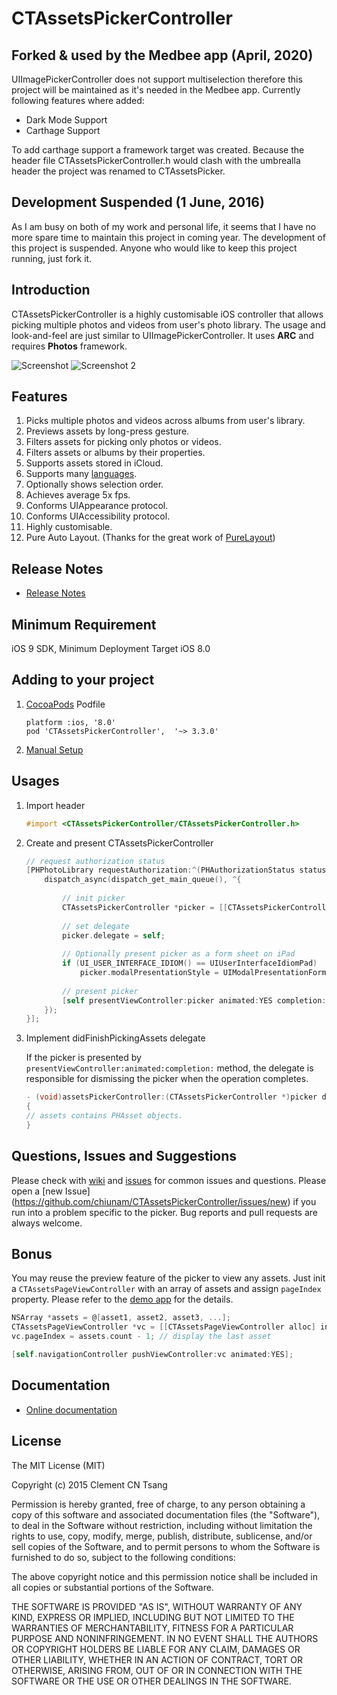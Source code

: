 # CTAssetsPickerController

## Forked & used by the Medbee app (April, 2020)

UIImagePickerController does not support multiselection therefore this project will be maintained
as it's needed in the Medbee app. Currently following features where added:

* Dark Mode Support
* Carthage Support

To add carthage support a framework target was created. Because the header file CTAssetsPickerController.h would clash with the umbrealla header the project was renamed to CTAssetsPicker.


## Development Suspended (1 June, 2016)

As I am busy on both of my work and personal life, it seems that I have no more spare time to maintain this project in coming year. The development of this project is suspended. Anyone who would like to keep this project running, just fork it. 

## Introduction

CTAssetsPickerController is a highly customisable iOS controller that allows picking multiple photos and videos from user's photo library. The usage and look-and-feel are just similar to UIImagePickerController. It uses **ARC** and requires **Photos** framework.

![Screenshot](Screenshot.png "Screenshot")
![Screenshot 2](Screenshot-2.png "Screenshot 2")

## Features
1. Picks multiple photos and videos across albums from user's library.
2. Previews assets by long-press gesture.
3. Filters assets for picking only photos or videos.
4. Filters assets or albums by their properties.
5. Supports assets stored in iCloud. 
6. Supports many [languages](https://github.com/chiunam/CTAssetsPickerController/wiki/Localisation).
7. Optionally shows selection order.
8. Achieves average 5x fps.
9. Conforms UIAppearance protocol.
10. Conforms UIAccessibility protocol.
11. Highly customisable.
12. Pure Auto Layout. (Thanks for the great work of [PureLayout](https://github.com/smileyborg/PureLayout))

## Release Notes
* [Release Notes](https://github.com/chiunam/CTAssetsPickerController/releases)

## Minimum Requirement
iOS 9 SDK, Minimum Deployment Target iOS 8.0

## Adding to your project
    	
1. [CocoaPods](http://cocoapods.org) Podfile

    ````
    platform :ios, '8.0'
    pod 'CTAssetsPickerController',  '~> 3.3.0'
    ````
    	
2. [Manual Setup](https://github.com/chiunam/CTAssetsPickerController/wiki/Manual-Setup-(v3))


## Usages

1. Import header

    ```` objective-c
    #import <CTAssetsPickerController/CTAssetsPickerController.h>
    ````

2. Create and present CTAssetsPickerController

    ```` objective-c
    // request authorization status
    [PHPhotoLibrary requestAuthorization:^(PHAuthorizationStatus status){
        dispatch_async(dispatch_get_main_queue(), ^{
            
            // init picker
            CTAssetsPickerController *picker = [[CTAssetsPickerController alloc] init];
        
            // set delegate
            picker.delegate = self;
            
            // Optionally present picker as a form sheet on iPad
            if (UI_USER_INTERFACE_IDIOM() == UIUserInterfaceIdiomPad)
                picker.modalPresentationStyle = UIModalPresentationFormSheet;
            
            // present picker
            [self presentViewController:picker animated:YES completion:nil];
        });
    }];
    ````

3. Implement didFinishPickingAssets delegate

    If the picker is presented by `presentViewController:animated:completion:` method, the delegate is responsible for dismissing the picker when the operation completes.

    ```` objective-c
    - (void)assetsPickerController:(CTAssetsPickerController *)picker didFinishPickingAssets:(NSArray *)assets
    {
    // assets contains PHAsset objects.
    }
    ````

## Questions, Issues and Suggestions

Please check with [wiki](https://github.com/chiunam/CTAssetsPickerController/wiki/) and [issues](https://github.com/chiunam/CTAssetsPickerController/issues) for common issues and questions. Please open a [new Issue] (https://github.com/chiunam/CTAssetsPickerController/issues/new) if you run into a problem specific to the picker. Bug reports and pull requests are always welcome.

## Bonus

You may reuse the preview feature of the picker to view any assets. Just init a `CTAssetsPageViewController` with an array of assets and assign `pageIndex` property. Please refer to the [demo app](https://github.com/chiunam/CTAssetsPickerController/wiki/Running-demo-app) for the details.

```` objective-c
NSArray *assets = @[asset1, asset2, asset3, ...];
CTAssetsPageViewController *vc = [[CTAssetsPageViewController alloc] initWithAssets:assets];
vc.pageIndex = assets.count - 1; // display the last asset 

[self.navigationController pushViewController:vc animated:YES];
````    

## Documentation
* [Online documentation](http://cocoadocs.org/docsets/CTAssetsPickerController/)


## License

 The MIT License (MIT)

 Copyright (c) 2015 Clement CN Tsang

 Permission is hereby granted, free of charge, to any person obtaining a copy
 of this software and associated documentation files (the "Software"), to deal
 in the Software without restriction, including without limitation the rights
 to use, copy, modify, merge, publish, distribute, sublicense, and/or sell
 copies of the Software, and to permit persons to whom the Software is
 furnished to do so, subject to the following conditions:

 The above copyright notice and this permission notice shall be included in
 all copies or substantial portions of the Software.

 THE SOFTWARE IS PROVIDED "AS IS", WITHOUT WARRANTY OF ANY KIND, EXPRESS OR
 IMPLIED, INCLUDING BUT NOT LIMITED TO THE WARRANTIES OF MERCHANTABILITY,
 FITNESS FOR A PARTICULAR PURPOSE AND NONINFRINGEMENT. IN NO EVENT SHALL THE
 AUTHORS OR COPYRIGHT HOLDERS BE LIABLE FOR ANY CLAIM, DAMAGES OR OTHER
 LIABILITY, WHETHER IN AN ACTION OF CONTRACT, TORT OR OTHERWISE, ARISING FROM,
 OUT OF OR IN CONNECTION WITH THE SOFTWARE OR THE USE OR OTHER DEALINGS IN
 THE SOFTWARE.
